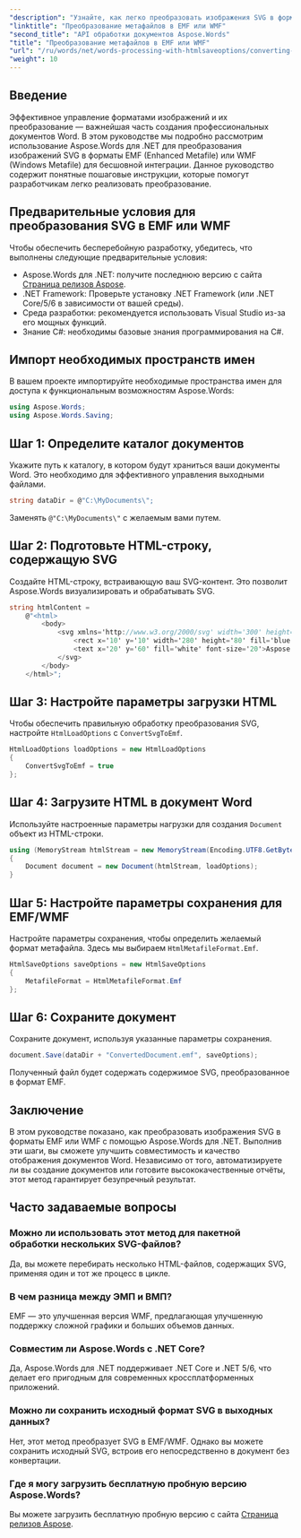 ```yaml
---
"description": "Узнайте, как легко преобразовать изображения SVG в форматы EMF или WMF в документах Word с помощью Aspose.Words для .NET. Пошаговое руководство с примерами кода для получения точных и совместимых результатов."
"linktitle": "Преобразование метафайлов в EMF или WMF"
"second_title": "API обработки документов Aspose.Words"
"title": "Преобразование метафайлов в EMF или WMF"
"url": "/ru/words/net/words-processing-with-htmlsaveoptions/converting-metafiles-to-emf-or-wmf/"
"weight": 10
---
```


## Введение

Эффективное управление форматами изображений и их преобразование — важнейшая часть создания профессиональных документов Word. В этом руководстве мы подробно рассмотрим использование Aspose.Words для .NET для преобразования изображений SVG в форматы EMF (Enhanced Metafile) или WMF (Windows Metafile) для бесшовной интеграции. Данное руководство содержит понятные пошаговые инструкции, которые помогут разработчикам легко реализовать преобразование.

## Предварительные условия для преобразования SVG в EMF или WMF

Чтобы обеспечить бесперебойную разработку, убедитесь, что выполнены следующие предварительные условия:

- Aspose.Words для .NET: получите последнюю версию с сайта [Страница релизов Aspose](https://releases.aspose.com/words/net/).
- .NET Framework: Проверьте установку .NET Framework (или .NET Core/5/6 в зависимости от вашей среды).
- Среда разработки: рекомендуется использовать Visual Studio из-за его мощных функций.
- Знание C#: необходимы базовые знания программирования на C#.

## Импорт необходимых пространств имен

В вашем проекте импортируйте необходимые пространства имен для доступа к функциональным возможностям Aspose.Words:

```csharp
using Aspose.Words;
using Aspose.Words.Saving;
```

## Шаг 1: Определите каталог документов

Укажите путь к каталогу, в котором будут храниться ваши документы Word. Это необходимо для эффективного управления выходными файлами.

```csharp
string dataDir = @"C:\MyDocuments\";
```

Заменять `@"C:\MyDocuments\"` с желаемым вами путем.

## Шаг 2: Подготовьте HTML-строку, содержащую SVG

Создайте HTML-строку, встраивающую ваш SVG-контент. Это позволит Aspose.Words визуализировать и обрабатывать SVG.

```csharp
string htmlContent = 
    @"<html>
        <body>
            <svg xmlns='http://www.w3.org/2000/svg' width='300' height='100' viewBox='0 0 300 100'>
                <rect x='10' y='10' width='280' height='80' fill='blue' stroke='black' stroke-width='2'/>
                <text x='20' y='60' fill='white' font-size='20'>Aspose SVG Example</text>
            </svg>
        </body>
    </html>";
```

## Шаг 3: Настройте параметры загрузки HTML

Чтобы обеспечить правильную обработку преобразования SVG, настройте `HtmlLoadOptions` с `ConvertSvgToEmf`.

```csharp
HtmlLoadOptions loadOptions = new HtmlLoadOptions
{
    ConvertSvgToEmf = true
};
```

## Шаг 4: Загрузите HTML в документ Word

Используйте настроенные параметры нагрузки для создания `Document` объект из HTML-строки.

```csharp
using (MemoryStream htmlStream = new MemoryStream(Encoding.UTF8.GetBytes(htmlContent)))
{
    Document document = new Document(htmlStream, loadOptions);
}
```

## Шаг 5: Настройте параметры сохранения для EMF/WMF

Настройте параметры сохранения, чтобы определить желаемый формат метафайла. Здесь мы выбираем `HtmlMetafileFormat.Emf`.

```csharp
HtmlSaveOptions saveOptions = new HtmlSaveOptions
{
    MetafileFormat = HtmlMetafileFormat.Emf
};
```

## Шаг 6: Сохраните документ

Сохраните документ, используя указанные параметры сохранения.

```csharp
document.Save(dataDir + "ConvertedDocument.emf", saveOptions);
```

Полученный файл будет содержать содержимое SVG, преобразованное в формат EMF.

## Заключение

В этом руководстве показано, как преобразовать изображения SVG в форматы EMF или WMF с помощью Aspose.Words для .NET. Выполнив эти шаги, вы сможете улучшить совместимость и качество отображения документов Word. Независимо от того, автоматизируете ли вы создание документов или готовите высококачественные отчёты, этот метод гарантирует безупречный результат.

## Часто задаваемые вопросы

### Можно ли использовать этот метод для пакетной обработки нескольких SVG-файлов?
Да, вы можете перебирать несколько HTML-файлов, содержащих SVG, применяя один и тот же процесс в цикле.

### В чем разница между ЭМП и ВМП?
EMF — это улучшенная версия WMF, предлагающая улучшенную поддержку сложной графики и больших объемов данных.

### Совместим ли Aspose.Words с .NET Core?
Да, Aspose.Words для .NET поддерживает .NET Core и .NET 5/6, что делает его пригодным для современных кроссплатформенных приложений.

### Можно ли сохранить исходный формат SVG в выходных данных?
Нет, этот метод преобразует SVG в EMF/WMF. Однако вы можете сохранить исходный SVG, встроив его непосредственно в документ без конвертации.

### Где я могу загрузить бесплатную пробную версию Aspose.Words?
Вы можете загрузить бесплатную пробную версию с сайта [Страница релизов Aspose](https://releases.aspose.com/).